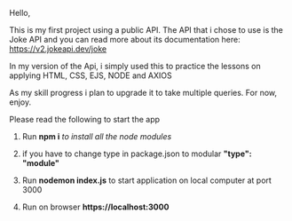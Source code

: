 Hello,

This is my first project using a public API. The API that i chose to use is the Joke API and you can read more about its documentation here: https://v2.jokeapi.dev/joke

In my version of the Api, i simply used this to practice the lessons on applying 
HTML, CSS, EJS, NODE and AXIOS

As my skill progress i plan to upgrade it to take multiple queries. For now, enjoy.

Please read the following to start the app

1. Run
   **npm i**
   _to install all the node modules_

2. if you have to change type in package.json to modular
   **"type": "module"**

3. Run
   **nodemon index.js**
   to start application on local computer at port 3000

4. Run on browser
   **https://localhost:3000**

   
